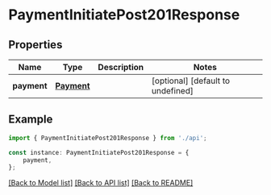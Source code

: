 # PaymentInitiatePost201Response


## Properties

Name | Type | Description | Notes
------------ | ------------- | ------------- | -------------
**payment** | [**Payment**](Payment.md) |  | [optional] [default to undefined]

## Example

```typescript
import { PaymentInitiatePost201Response } from './api';

const instance: PaymentInitiatePost201Response = {
    payment,
};
```

[[Back to Model list]](../README.md#documentation-for-models) [[Back to API list]](../README.md#documentation-for-api-endpoints) [[Back to README]](../README.md)
